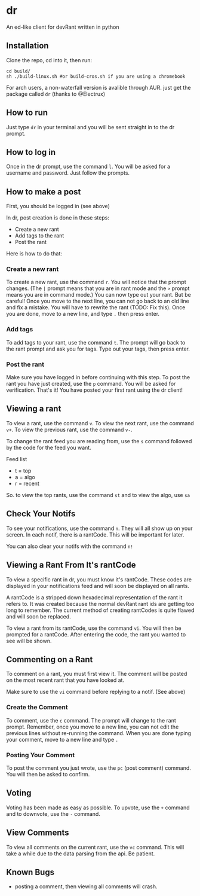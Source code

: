 # dr
An ed-like client for devRant written in python

## Installation
Clone the repo, cd into it, then run:
```
cd build/
sh ./build-linux.sh #or build-cros.sh if you are using a chromebook
```
For arch users, a non-waterfall version is avalible through AUR. just get the package called `dr` (thanks to @Electrux)
## How to run
Just type `dr` in your terminal and you will be sent straight in to the dr prompt.

## How to log in
Once in the dr prompt, use the command `l`. You will be asked for a username and password. Just follow the prompts.

## How to make a post
First, you should be logged in (see above)

In dr, post creation is done in these steps:
 - Create a new rant
 - Add tags to the rant
 - Post the rant

Here is how to do that:

### Create a new rant
To create a new rant, use the command `r`. You will notice that the prompt changes. (The `|` prompt means that you are in rant mode and the `>` prompt means you are in command mode.) You can now type out your rant. But be careful! Once you move to the next line, you can not go back to an old line and fix a mistake. You will have to rewrite the rant (TODO: Fix this). Once you are done, move to a new line, and type `.` then press enter.

### Add tags
To add tags to your rant, use the command `t`. The prompt will go back to the rant prompt and ask you for tags. Type out your tags, then press enter.

### Post the rant
Make sure you have logged in before continuing with this step.
To post the rant you have just created, use the `p` command. You will be asked for verification. That's it! You have posted your first rant using the dr client!

## Viewing a rant
To view a rant, use the command `v`. To view the next rant, use the command `v+`. To view the previous rant, use the command `v-`.

To change the rant feed you are reading from, use the `s` command followed by the code for the feed you want.

Feed list
 - t = top
 - a = algo
 - r = recent

So. to view the top rants, use the command `st` and to view the algo, use `sa`

## Check Your Notifs
To see your notifications, use the command `n`. They will all show up on your screen. In each notif, there is a rantCode. This will be important for later.

You can also clear your notifs with the command `n!`

## Viewing a Rant From It's rantCode
To view a specific rant in dr, you must know it's rantCode. These codes are displayed in your notifications feed and will soon be displayed on all rants.

A rantCode is a stripped down hexadecimal representation of the rant it refers to. It was created because the normal devRant rant ids are getting too long to remember. The current method of creating rantCodes is quite flawed and will soon be   replaced.

To view a rant from its rantCode, use the command `vi`. You will then be prompted for a rantCode. After entering the code, the rant you wanted to see will be shown.

## Commenting on a Rant
To comment on a rant, you must first view it. The comment will be posted on the most recent rant that you have looked at.

Make sure to use the `vi` command before replying to a notif. (See above)

### Create the Comment
To comment, use the `c` command. The prompt will change to the rant prompt. Remember, once you move to a new line, you can not edit the previous lines without re-running the command. When you are done typing your comment, move to a new line and type `.`

### Posting Your Comment
To post the comment you just wrote, use the `pc` (post comment) command. You will then be asked to confirm.

## Voting
Voting has been made as easy as possible. To upvote, use the  `+` command and to downvote, use the `-` command.

## View Comments
To view all comments on the current rant, use the `vc` command. This will take a while due to the data parsing from the api. Be patient.

## Known Bugs
 - posting a comment, then viewing all comments will crash.